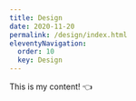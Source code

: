 ```yaml
---
title: Design 
date: 2020-11-20
permalink: /design/index.html
eleventyNavigation:
  order: 10
  key: Design 
---
```

This is my content! 👈
